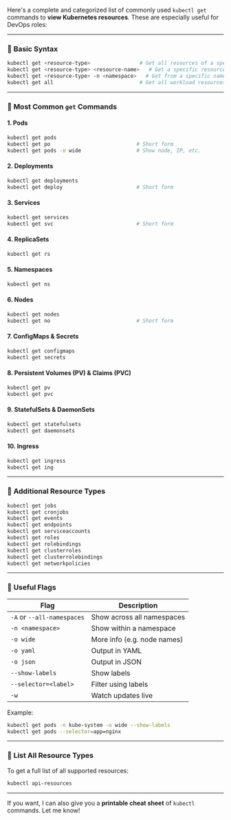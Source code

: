 Here's a complete and categorized list of commonly used `kubectl get` commands to **view Kubernetes resources**. These are especially useful for DevOps roles:

---

### 🔹 **Basic Syntax**

```bash
kubectl get <resource-type>                # Get all resources of a specific type
kubectl get <resource-type> <resource-name>   # Get a specific resource
kubectl get <resource-type> -n <namespace>   # Get from a specific namespace
kubectl get all                            # Get all workload resources (pods, svc, deploy, etc.)
```

---

### 🔹 **Most Common `get` Commands**

#### 1. **Pods**

```bash
kubectl get pods
kubectl get po                            # Short form
kubectl get pods -o wide                  # Show node, IP, etc.
```

#### 2. **Deployments**

```bash
kubectl get deployments
kubectl get deploy                        # Short form
```

#### 3. **Services**

```bash
kubectl get services
kubectl get svc                           # Short form
```

#### 4. **ReplicaSets**

```bash
kubectl get rs
```

#### 5. **Namespaces**

```bash
kubectl get ns
```

#### 6. **Nodes**

```bash
kubectl get nodes
kubectl get no                            # Short form
```

#### 7. **ConfigMaps & Secrets**

```bash
kubectl get configmaps
kubectl get secrets
```

#### 8. **Persistent Volumes (PV) & Claims (PVC)**

```bash
kubectl get pv
kubectl get pvc
```

#### 9. **StatefulSets & DaemonSets**

```bash
kubectl get statefulsets
kubectl get daemonsets
```

#### 10. **Ingress**

```bash
kubectl get ingress
kubectl get ing
```

---

### 🔹 **Additional Resource Types**

```bash
kubectl get jobs
kubectl get cronjobs
kubectl get events
kubectl get endpoints
kubectl get serviceaccounts
kubectl get roles
kubectl get rolebindings
kubectl get clusterroles
kubectl get clusterrolebindings
kubectl get networkpolicies
```

---

### 🔹 **Useful Flags**

| Flag                       | Description                 |
| -------------------------- | --------------------------- |
| `-A` or `--all-namespaces` | Show across all namespaces  |
| `-n <namespace>`           | Show within a namespace     |
| `-o wide`                  | More info (e.g. node names) |
| `-o yaml`                  | Output in YAML              |
| `-o json`                  | Output in JSON              |
| `--show-labels`            | Show labels                 |
| `--selector=<label>`       | Filter using labels         |
| `-w`                       | Watch updates live          |

Example:

```bash
kubectl get pods -n kube-system -o wide --show-labels
kubectl get pods --selector=app=nginx
```

---

### 🔹 **List All Resource Types**

To get a full list of all supported resources:

```bash
kubectl api-resources
```

---

If you want, I can also give you a **printable cheat sheet** of `kubectl` commands. Let me know!
